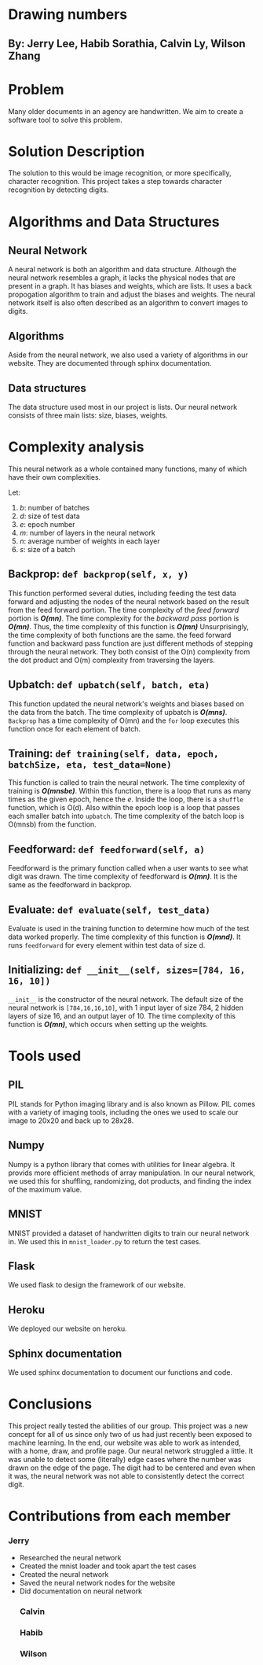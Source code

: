 <h1 aligh="center">Drawing numbers</h1>

## By: Jerry Lee, Habib Sorathia, Calvin Ly, Wilson Zhang


# Problem
Many older documents in an agency are handwritten. We aim to create a software tool to solve this problem.


# Solution Description
The solution to this would be image recognition, or more specifically, character recognition. This project takes a step towards character recognition by detecting digits.


# Algorithms and Data Structures

## Neural Network
A neural network is both an algorithm and data structure. Although the neural network resembles a graph, it lacks the physical nodes that are present in a graph. It has biases and weights, which are lists. It uses a back propogation algorithm to train and adjust the biases and weights. The neural network itself is also often described as an algorithm to convert images to digits.

## Algorithms
Aside from the neural network, we also used a variety of algorithms in our website. They are documented through sphinx documentation. 

## Data structures
The data structure used most in our project is lists. Our neural network consists of three main lists: size, biases, weights. 



# Complexity analysis
This neural network as a whole contained many functions, many of which have their own complexities. 

Let:
1. *b*: number of batches
2. *d*: size of test data
3. *e*: epoch number
4. *m*: number of layers in the neural network
5. *n*: average number of weights in each layer
6. *s*: size of a batch


## Backprop: `def backprop(self, x, y)`
This function performed several duties, including feeding the test data forward and adjusting the nodes of the neural network based on the result from the feed forward portion. The time complexity of the *feed forward* portion is ***O(mn)***. The time complexity for the *backward pass* portion is ***O(mn)***. Thus, the time complexity of this function is ***O(mn)*** Unsurprisingly, the time complexity of both functions are the same. the feed forward function and backward pass function are just different methods of stepping through the neural network. They both consist of the O(n) complexity from the dot product and O(m) complexity from traversing the layers.

## Upbatch: `def upbatch(self, batch, eta)`
This function updated the neural network's weights and biases based on the data from the batch. The time complexity of upbatch is ***O(mns)***. `Backprop` has a time complexity of O(mn) and the `for` loop executes this function once for each element of batch.

## Training: `def training(self, data, epoch, batchSize, eta, test_data=None)`
This function is called to train the neural network. The time complexity of training is ***O(mnsbe)***. Within this function, there is a loop that runs as many times as the given epoch, hence the *e*. Inside the loop, there is a `shuffle` function, which is O(d). Also within the epoch loop is a loop that passes each smaller batch into `upbatch`. The time complexity of the batch loop is O(mnsb) from the function.

## Feedforward: `def feedforward(self, a)`
Feedforward is the primary function called when a user wants to see what digit was drawn. The time complexity of feedforward is ***O(mn)***. It is the same as the feedforward in backprop.

## Evaluate: `def evaluate(self, test_data)`
Evaluate is used in the training function to determine how much of the test data worked properly. The time complexity of this function is ***O(mnd)***. It runs `feedforward` for every element within test data of size d. 

## Initializing: `def __init__(self, sizes=[784, 16, 16, 10])`
```__init__``` is the constructor of the neural network. The default size of the neural network is `[784,16,16,10]`, with 1 input layer of size 784, 2 hidden layers of size 16, and an output layer of 10. The time complexity of this function is ***O(mn)***, which occurs when setting up the weights.


# Tools used

## PIL
PIL stands for Python imaging library and is also known as Pillow. PIL comes with a variety of imaging tools, including the ones we used to scale our image to 20x20 and back up to 28x28. 

## Numpy
Numpy is a python library that comes with utilities for linear algebra. It provids more efficient methods of array manipulation. In our neural network, we used this for shuffling, randomizing, dot products, and finding the index of the maximum value.

## MNIST
MNIST provided a dataset of handwritten digits to train our neural network in. We used this in `mnist_loader.py` to return the test cases.

## Flask
We used flask to design the framework of our website.

## Heroku
We deployed our website on heroku.

## Sphinx documentation
We used sphinx documentation to document our functions and code. 

# Conclusions
This project really tested the abilities of our group. This project was a new concept for all of us since only two of us had just recently been exposed to machine learning. In the end, our website was able to work as intended, with a home, draw, and profile page. Our neural network struggled a little. It was unable to detect some (literally) edge cases where the number was drawn on the edge of the page. The digit had to be centered and even when it was, the neural network was not able to consistently detect the correct digit. 

# Contributions from each member 

### Jerry
<ul>
<li>Researched the neural network</li>
<li>Created the mnist loader and took apart the test cases</li>
<li>Created the neural network</li>
<li>Saved the neural network nodes for the website</li>
<li>Did documentation on neural network</li>

### Calvin

### Habib

### Wilson
